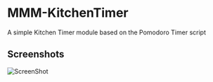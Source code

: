 # MMM-KitchenTimer
A simple Kitchen Timer module based on the Pomodoro Timer script

## Screenshots

![ScreenShot](https://github.com/justjim1220/MMM-KitchenTimer/blob/master/Screenshot%20(31).png)
